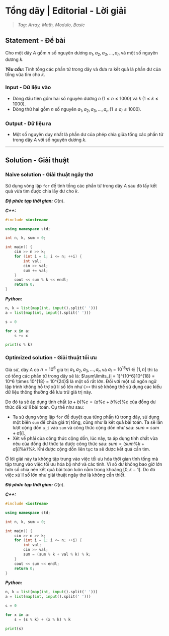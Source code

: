 
# Tổng dãy | Editorial - Lời giải

> *Tag: Array, Math, Modulo, Basic*

## Statement - Đề bài

Cho một dãy $A$ gồm $n$ số nguyên dương $a_1, a_2, a_3, \ldots, a_n$ và một số nguyên dương $k$.

***Yêu cầu:*** Tính tổng các phần tử trong dãy và đưa ra kết quả là phần dư của tổng vừa tìm cho $k$.

### Input - Dữ liệu vào

- Dòng đầu tiên gồm hai số nguyên dương $n \; (1 \le n \le 1000)$ và $k \; (1 \le k \le 1000)$.
- Dòng thứ hai gồm $n$ số nguyên $a_1, a_2, a_3, \ldots, a_n \; (1 \le a_i \le 1000)$.

### Output - Dữ liệu ra

- Một số nguyên duy nhất là phần dư của phép chia giữa tổng các phần tử trong dãy $A$ với số nguyên dương $k$.

---

## Solution - Giải thuật

### Naive solution - Giải thuật ngây thơ

Sử dụng vòng lặp `for` để tính tổng các phần tử trong dãy $A$ sau đó lấy kết quả vừa tìm được chia lấy dư cho $k$.

***Độ phức tạp thời gian:*** $O(n)$.

***C++:***

```cpp
#include <iostream>

using namespace std;

int n, k, sum = 0;

int main() {
    cin >> n >> k;
    for (int i = 1; i <= n; ++i) {
        int val;
        cin >> val;
        sum += val;
    }
    cout << sum % k << endl;
    return 0;
}
```

***Python:***

```py
n, k = list(map(int, input().split(' ')))
a = list(map(int, input().split(' ')))

s = 0

for x in a:
    s += x

print(s % k)
```

### Optimized solution - Giải thuật tối ưu

Giả sử, dãy $A$ có $n = 10^6$ giá trị $a_1, a_2, a_3, \ldots, a_n$ và $a_i = 10^{18} \forall i \in [1, n]$ thì ta có tổng các phần tử trong dãy sẽ là: $\sum\limits_{i = 1}^{10^6}10^{18} = 10^6 \times 10^{18} = 10^{24}$ là một số rất lớn. Đối với một số ngôn ngữ lập trình không hỗ trợ xử lí số lớn như `C++` thì sẽ không thể sử dụng các kiểu dữ liệu thông thường để lưu trữ giá trị này.

Do đó ta sẽ áp dụng tính chất $(a + b) \% c = (a \% c + b \% c) \% c$ của đồng dư thức để xử lí bài toán. Cụ thể như sau:

- Ta sử dụng vòng lặp `for` để duyệt qua từng phần tử trong dãy, sử dụng một biến `sum` để chứa giá trị tổng, cũng như là kết quả bài toán. Ta sẽ lần lượt cộng dồn `a_i` vào `sum` và công thức cộng dồn như sau: $sum = sum + a[i]$.
- Xét vế phải của công thức cộng dồn, lúc này, ta áp dụng tính chất vừa nêu của đồng dư thức ta được công thức sau: $sum = (sum \% k + a[i] \% k) \% k$. Khi được cộng dồn liên tục ta sẽ được kết quả cần tìm.

Ở lời giải này ta không tập trung vào việc tối ưu hóa thời gian tính tổng mà tập trung vào việc tối ưu hóa bộ nhớ và các tính. Vì số dư không bao giờ lớn hơn số chia nên kết quả bài toán luôn nằm trong khoảng $[0, k - 1]$. Do đó việc xử lí số lớn như giải thuật ngây thơ là không cần thiết.

***Độ phức tạp thời gian:*** $O(n)$.

***C++:***

```cpp
#include <iostream>

using namespace std;

int n, k, sum = 0;

int main() {
    cin >> n >> k;
    for (int i = 1; i <= n; ++i) {
        int val;
        cin >> val;
        sum = (sum % k + val % k) % k;
    }
    cout << sum << endl;
    return 0;
}
```

***Python:***

```py
n, k = list(map(int, input().split(' ')))
a = list(map(int, input().split(' ')))

s = 0

for x in a:
    s = (s % k) + (x % k) % k

print(s)
```
